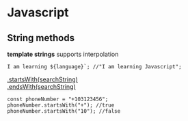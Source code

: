 # Javascript 

## String methods

**template strings** supports interpolation
```
I am learning ${language}`; //"I am learning Javascript"; 
```

[.startsWith(searchString)](https://developer.mozilla.org/en-US/docs/Web/JavaScript/Reference/Global_Objects/String/startsWith)\
[.endsWith(searchString)](https://developer.mozilla.org/en-US/docs/Web/JavaScript/Reference/Global_Objects/String/endsWith)

```
const phoneNumber = "+103123456";
phoneNumber.startsWith("+"); //true
phoneNumber.startsWith("10"); //false
```
